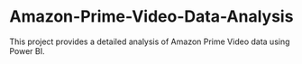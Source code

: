 # Amazon-Prime-Video-Data-Analysis
This project provides a detailed analysis of Amazon Prime Video data using Power BI.
